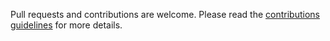 Pull requests and contributions are welcome. Please read the [contributions guidelines](https://fastapicrud.awtkns.com/contributing) for more details.
